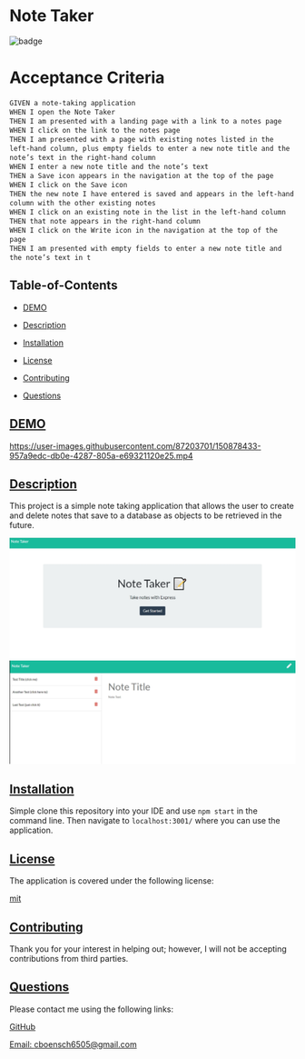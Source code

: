 
# Note Taker

![badge](https://img.shields.io/badge/license-mit-blue)

# Acceptance Criteria

```
GIVEN a note-taking application
WHEN I open the Note Taker
THEN I am presented with a landing page with a link to a notes page
WHEN I click on the link to the notes page
THEN I am presented with a page with existing notes listed in the left-hand column, plus empty fields to enter a new note title and the note’s text in the right-hand column
WHEN I enter a new note title and the note’s text
THEN a Save icon appears in the navigation at the top of the page
WHEN I click on the Save icon
THEN the new note I have entered is saved and appears in the left-hand column with the other existing notes
WHEN I click on an existing note in the list in the left-hand column
THEN that note appears in the right-hand column
WHEN I click on the Write icon in the navigation at the top of the page
THEN I am presented with empty fields to enter a new note title and the note’s text in t
```


## Table-of-Contents

* [DEMO](#demo)

* [Description](#description)

* [Installation](#installation)

* [License](#license)

* [Contributing](#contributing)

* [Questions](#questions)


## [DEMO](#table-of-contents)

https://user-images.githubusercontent.com/87203701/150878433-957a9edc-db0e-4287-805a-e69321120e25.mp4


## [Description](#table-of-contents)

This project is a simple note taking application that allows the user to create and delete notes that save to a database as objects to be retrieved in the future.

![screenCaptureOfNoteTakerLanding](/public/assets/img/noteTakerCAPTURE01.jpg)
![screenCaptureOfNoteTakerMain](/public/assets/img/noteTakerCAPTURE02.jpg)


## [Installation](#table-of-contents)

Simple clone this repository into your IDE and use `npm start` in the command line. Then navigate to `localhost:3001/` where you can use the application.


## [License](#table-of-contents)

The application is covered under the following license:


[mit](https://choosealicense.com/licenses/mit)



## [Contributing](#table-of-contents)


Thank you for your interest in helping out; however, I will not be accepting contributions from third parties.


## [Questions](#table-of-contents)

Please contact me using the following links:

[GitHub](https://github.com/cboensch6505)

[Email: cboensch6505@gmail.com](mailto:cboensch6505@gmail.com)
